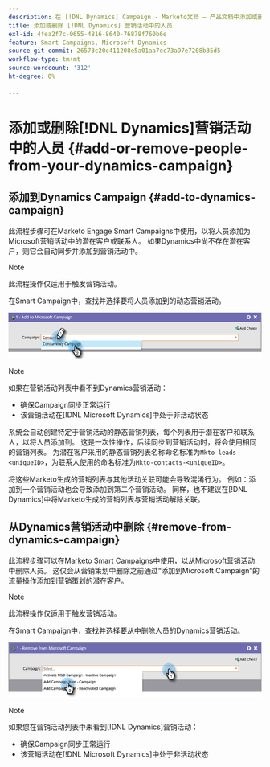 ```yaml
---
description: 在 [!DNL Dynamics] Campaign - Marketo文档 — 产品文档中添加或删除人员
title: 添加或删除 [!DNL Dynamics] 营销活动中的人员
exl-id: 4fea2f7c-0655-4816-8640-76878f760b6e
feature: Smart Campaigns, Microsoft Dynamics
source-git-commit: 26573c20c411208e5a01aa7ec73a97e7208b35d5
workflow-type: tm+mt
source-wordcount: '312'
ht-degree: 0%

---
```


# 添加或删除[!DNL Dynamics]营销活动中的人员 {#add-or-remove-people-from-your-dynamics-campaign}

## 添加到Dynamics Campaign {#add-to-dynamics-campaign}

此流程步骤可在Marketo Engage Smart Campaigns中使用，以将人员添加为Microsoft营销活动中的潜在客户或联系人。 如果Dynamics中尚不存在潜在客户，则它会自动同步并添加到营销活动中。

>[!NOTE]
>
>此流程操作仅适用于触发营销活动。

在Smart Campaign中，查找并选择要将人员添加到的动态营销活动。

![](assets/add-or-remove-people-from-your-dynamics-campaign-1.png)

>[!NOTE]
>
>如果在营销活动列表中看不到Dynamics营销活动：
>
>* 确保Campaign同步正常运行
>* 该营销活动在[!DNL Microsoft Dynamics]中处于非活动状态

系统会自动创建特定于营销活动的静态营销列表，每个列表用于潜在客户和联系人，以将人员添加到。 这是一次性操作，后续同步到营销活动时，将会使用相同的营销列表。 为潜在客户采用的静态营销列表名称命名标准为`Mkto-leads-<uniqueID>`，为联系人使用的命名标准为`Mkto-contacts-<uniqueID>`。

将这些Marketo生成的营销列表与其他活动关联可能会导致混淆行为。 例如：添加到一个营销活动也会导致添加到第二个营销活动。 同样，也不建议在[!DNL Dynamics]中将Marketo生成的营销列表与营销活动解除关联。

## 从Dynamics营销活动中删除 {#remove-from-dynamics-campaign}

此流程步骤可以在Marketo Smart Campaigns中使用，以从Microsoft营销活动中删除人员。 这仅会从营销策划中删除之前通过“添加到Microsoft Campaign”的流量操作添加到营销策划的潜在客户。

>[!NOTE]
>
>此流程操作仅适用于触发营销活动。

在Smart Campaign中，查找并选择要从中删除人员的Dynamics营销活动。

![](assets/add-or-remove-people-from-your-dynamics-campaign-2.png)

>[!NOTE]
>
>如果您在营销活动列表中未看到[!DNL Dynamics]营销活动：
>
>* 确保Campaign同步正常运行
>* 该营销活动在[!DNL Microsoft Dynamics]中处于非活动状态
